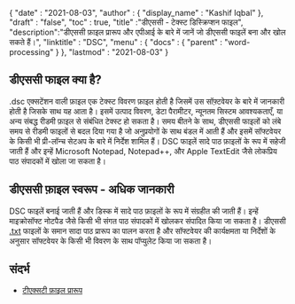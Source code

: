 {
  "date" : "2021-08-03",
  "author" : {
    "display_name" : "Kashif Iqbal"
},
  "draft" : "false",
  "toc" : true,
  "title" :"डीएससी - टेक्स्ट डिस्क्रिप्शन फाइल",
  "description":"डीएससी फ़ाइल प्रारूप और एपीआई के बारे में जानें जो डीएससी फाइलें बना और खोल सकते हैं।",
  "linktitle" : "DSC",
  "menu" : {
    "docs" : {
      "parent" : "word-processing"
}
},
  "lastmod" : "2021-08-03"
}

## डीएससी फाइल क्या है?

.dsc एक्सटेंशन वाली फ़ाइल एक टेक्स्ट विवरण फ़ाइल होती है जिसमें उस सॉफ़्टवेयर के बारे में जानकारी होती है जिसके साथ यह आता है। इसमें उत्पाद विवरण, डेटा पैरामीटर, न्यूनतम सिस्टम आवश्यकताएँ, या अन्य संबद्ध रीडमी फ़ाइल से संबंधित टेक्स्ट हो सकता है। समय बीतने के साथ, डीएससी फाइलों को लंबे समय से रीडमी फाइलों से बदल दिया गया है जो अनुप्रयोगों के साथ बंडल में आती हैं और इसमें सॉफ्टवेयर के किसी भी प्री-लॉन्च सेटअप के बारे में निर्देश शामिल हैं। DSC फाइलें सादे पाठ फ़ाइलों के रूप में सहेजी जाती हैं और इन्हें Microsoft Notepad, Notepad++, और Apple TextEdit जैसे लोकप्रिय पाठ संपादकों में खोला जा सकता है।

## डीएससी फ़ाइल स्वरूप - अधिक जानकारी

DSC फाइलें बनाई जाती हैं और डिस्क में सादे पाठ फ़ाइलों के रूप में संग्रहीत की जाती हैं। इन्हें माइक्रोसॉफ्ट नोटपैड जैसे किसी भी संगत पाठ संपादकों में खोलकर संपादित किया जा सकता है। डीएससी [.txt](/hi/word-processing/डीएससी/) फाइलों के समान सादा पाठ प्रारूप का पालन करता है और सॉफ्टवेयर की कार्यक्षमता या निर्देशों के अनुसार सॉफ्टवेयर के किसी भी विवरण के साथ पॉप्युलेट किया जा सकता है।

## संदर्भ

* [टीएक्सटी फ़ाइल प्रारूप](https://en.wikipedia.org/wiki/Text_file)

